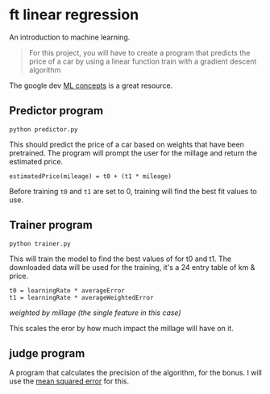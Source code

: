 # ft linear regression

An introduction to machine learning.

> For this project, you will have to create a program that predicts the price
of a car by using a linear function train with a gradient descent algorithm

The google dev [ML concepts](https://developers.google.com/machine-learning/crash-course/linear-regression/gradient-descent)
is a great resource.

## Predictor program

```
python predictor.py
```

This should predict the price of a car based on weights that have been
pretrained. The program will prompt the user for the millage and return 
the estimated price.

```
estimatedPrice(mileage) = t0 + (t1 * mileage)
```

Before training `t0` and `t1` are set to 0, training will find the best fit
values to use.

## Trainer program

```
python trainer.py
```

This will train the model to find the best values of for t0 and t1. The 
downloaded data will be used for the training, it's a 24 entry table of 
km & price.

```
t0 = learningRate * averageError
t1 = learningRate * averageWeightedError
```

_weighted by millage (the single feature in this case)_

This scales the eror by how much impact the millage will have on it.

## judge program

A program that calculates the precision of the algorithm, for the bonus. I will
use the [mean squared error](https://en.wikipedia.org/wiki/Mean_squared_error)
for this.

